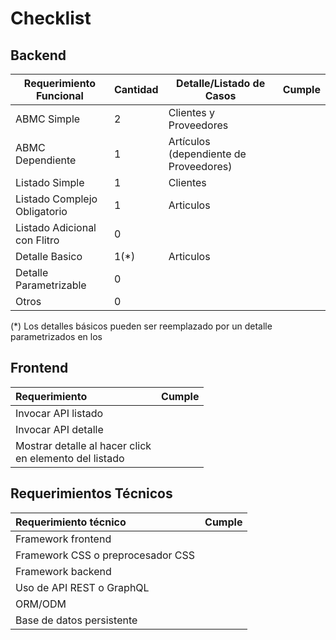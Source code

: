 # Checklist

## Backend

|  Requerimiento Funcional |Cantidad |Detalle/Listado de Casos   |Cumple   |
| ------------ | ------------ | ------------ | ------------ |
|  ABMC Simple | 2  | Clientes y Proveedores  |   |
|   ABMC Dependiente|1   |  Artículos (dependiente de Proveedores) |   |
|  Listado Simple |  1 |  Clientes |   |
| Listado Complejo Obligatorio  |1   |  Articulos |   |
|Listado Adicional con Flitro   | 0  |   |   |
|Detalle Basico   |1(*)   | Articulos  |   |
| Detalle Parametrizable|0   |   |   |
|  Otros |   0|   |   |

(\*) Los detalles básicos pueden ser reemplazado por un detalle parametrizados en los

## Frontend

|Requerimiento|Cumple|
|:-|-|
|Invocar API listado||
|Invocar API detalle||
|Mostrar detalle al hacer click <br>en elemento del listado||

## Requerimientos Técnicos

|Requerimiento técnico|Cumple|
|:-|-|
|Framework frontend||
|Framework CSS o preprocesador CSS||
|Framework backend||
|Uso de API REST o GraphQL||
|ORM/ODM||
|Base de datos persistente|||
